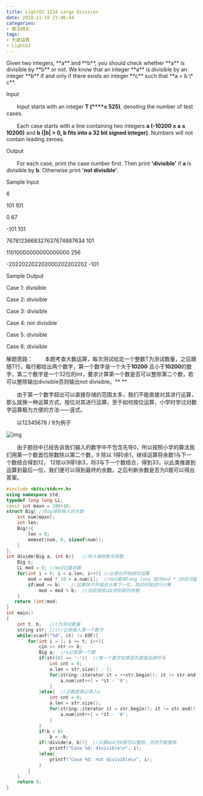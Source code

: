 ```yaml
---
title: LightOJ 1214 Large Division
date: 2018-11-19 21:46:44
categories: 
- 算法相关
tags:
- 大数运算
- LightOJ
---
```

<meta name="referrer" content="no-referrer"/>
Given two integers, **a** and **b**, you should check whether **a** is divisible by **b** or not. We know that an integer **a** is divisible by an integer **b** if and only if there exists an integer **c** such that **a = b \* c**.

Input

　　Input starts with an integer **T (****≤ 525)**, denoting the number of test cases.

　　Each case starts with a line containing two integers **a (-10200 ≤ a ≤ 10200)** and **b (|b| > 0, b fits into a 32 bit signed integer)**. Numbers will not contain leading zeroes.

Output

　　For each case, print the case number first. Then print **'divisible'** if **a** is divisible by **b**. Otherwise print **'not divisible'**.

Sample Input

6

101 101

0 67

-101 101

7678123668327637674887634 101

11010000000000000000 256

-202202202202000202202202 -101

Sample Output

Case 1: divisible

Case 2: divisible

Case 3: divisible

Case 4: not divisible

Case 5: divisible

Case 6: divisible

 

解题思路：
　　本题考查大数运算，每次测试给定一个整数T为测试数量，之后跟随T行，每行都给出两个数字，第一个数字是一个大于**10200** 且小于**10200**的数字，第二个数字是一个32位的int，要求计算第一个数是否可以整除第二个数，若可以整除输出divisible否则输出not divisible。**
**

　　由于第一个数字超出可以直接存储的范围太多，我们不能直接对其进行运算，那么就换一种运算方式，按位对其进行运算，至于如何按位运算，小学时学过对数字运算极为方便的方法——竖式。

　　以12345678 / 9为例子

![img](https://img2018.cnblogs.com/blog/1447131/201811/1447131-20181119212238950-1576527854.png)

　　由于题目中已经告诉我们输入的数字中不包含先导0，所以按照小学的算法我们用第一个数首位除数除以第二个数，9 除以 1得0余1，继续运算将余数1与下一个数结合得到12， 12除以9得1余3，将3与下一个数结合，得到33，以此类推直到运算到最后一位，我们便可以得到最终的余数。之后判断余数是否为0就可以得出答案。

```c++
#include <bits/stdc++.h>
using namespace std;
typedef long long LL;
const int maxn = 200+10;
struct Big{ //Big储存输入的大数
    int num[maxn];
    int len;
    Big(){
        len = 0;
        memset(num, 0, sizeof(num));
    }
};
int divide(Big a, int b){   //传入被除数与除数
    Big c;
    LL mod = 0; //mod记路余数
    for(int i = 0; i < a.len; i++){ //从首位开始按位运算
        mod = mod * 10 + a.num[i];  //mod要用long long 因为mod * 10后可能超int范围
        if(mod >= b)    //如果除不开就去计算下一位，除的开就进行计算
            mod = mod % b;  //当前值除以b找到新的余数
    }
   return (int)mod;
}
int main()
{
    int t, b;   //t为测试数量
    string str; //str记录输入第一个数字
    while(scanf("%d", &t) != EOF){
        for(int i = 1; i <= t; i++){
            cin >> str >> b;
            Big a;  //a记录第一个数
            if(str[0] == '-'){  //第一个数字如果是负数就去掉符号
                int cnt = 0;
                a.len = str.size() - 1;
                for(string::iterator it = ++str.begin(); it != str.end(); it++){
                    a.num[cnt++] = *it - '0';
                }
            }else{  //正数直接记录入a
                int cnt = 0;
                a.len = str.size();
                for(string::iterator it = str.begin(); it != str.end(); it++){
                    a.num[cnt++] = *it - '0';
                }
            }
            if(b < 0)
                b = -b;
            if(!divide(a, b)){  //只要mod为0就可以整除，否则不能整除
                printf("Case %d: divisible\n", i);
            }else{
                printf("Case %d: not divisible\n", i);
            }
        }
    }
    return 0;
}
```

